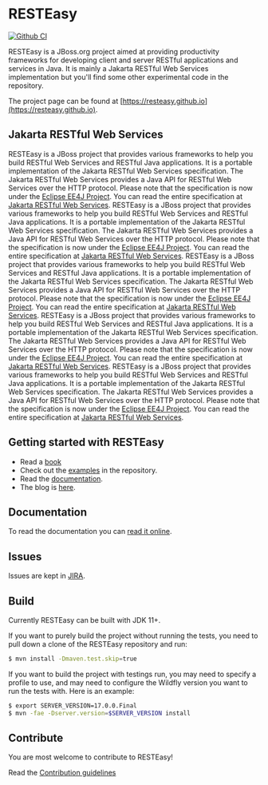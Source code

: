 # RESTEasy

[![Github CI](https://github.com/resteasy/resteasy/actions/workflows/maven.yml/badge.svg)](https://github.com/resteasy/resteasy/actions)

RESTEasy is a JBoss.org project aimed at providing productivity frameworks for developing client and server RESTful applications and services in Java.  It is mainly a Jakarta RESTful Web Services implementation but you'll find some other experimental code in the repository.

The project page can be found at [https://resteasy.github.io](https://resteasy.github.io).

## Jakarta RESTful Web Services

RESTEasy is a JBoss project that provides various frameworks to help you build RESTful Web Services and RESTful Java applications. It is a portable implementation of the Jakarta RESTful Web Services specification. The Jakarta RESTful Web Services provides a Java API for RESTful Web Services over the HTTP protocol. Please note that the specification is now under the [Eclipse EE4J Project](https://github.com/eclipse-ee4j). You can read the entire specification at [Jakarta RESTful Web Services](https://github.com/eclipse-ee4j/jaxrs-api). RESTEasy is a JBoss project that provides various frameworks to help you build RESTful Web Services and RESTful Java applications. It is a portable implementation of the Jakarta RESTful Web Services specification. The Jakarta RESTful Web Services provides a Java API for RESTful Web Services over the HTTP protocol. Please note that the specification is now under the [Eclipse EE4J Project](https://github.com/eclipse-ee4j). You can read the entire specification at [Jakarta RESTful Web Services](https://github.com/eclipse-ee4j/jaxrs-api). RESTEasy is a JBoss project that provides various frameworks to help you build RESTful Web Services and RESTful Java applications. It is a portable implementation of the Jakarta RESTful Web Services specification. The Jakarta RESTful Web Services provides a Java API for RESTful Web Services over the HTTP protocol. Please note that the specification is now under the [Eclipse EE4J Project](https://github.com/eclipse-ee4j). You can read the entire specification at [Jakarta RESTful Web Services](https://github.com/eclipse-ee4j/jaxrs-api). RESTEasy is a JBoss project that provides various frameworks to help you build RESTful Web Services and RESTful Java applications. It is a portable implementation of the Jakarta RESTful Web Services specification. The Jakarta RESTful Web Services provides a Java API for RESTful Web Services over the HTTP protocol. Please note that the specification is now under the [Eclipse EE4J Project](https://github.com/eclipse-ee4j). You can read the entire specification at [Jakarta RESTful Web Services](https://github.com/eclipse-ee4j/jaxrs-api). RESTEasy is a JBoss project that provides various frameworks to help you build RESTful Web Services and RESTful Java applications. It is a portable implementation of the Jakarta RESTful Web Services specification. The Jakarta RESTful Web Services provides a Java API for RESTful Web Services over the HTTP protocol. Please note that the specification is now under the [Eclipse EE4J Project](https://github.com/eclipse-ee4j). You can read the entire specification at [Jakarta RESTful Web Services](https://github.com/eclipse-ee4j/jaxrs-api).

## Getting started with RESTEasy

- Read a [book](https://resteasy.github.io/books)
- Check out the [examples](https://github.com/resteasy/resteasy-examples) in the repository.
- Read the [documentation](https://resteasy.github.io/docs).
- The blog is [here](https://resteasy.github.io//blogs).

## Documentation

To read the documentation you can [read it online](https://resteasy.github.io/docs).

## Issues

Issues are kept in [JIRA](https://issues.redhat.com/projects/RESTEASY/issues).

## Build

Currently RESTEasy can be built with JDK 11+.

If you want to purely build the project without running the tests, you need to pull down a clone of the RESTEasy repository and run:

```bash
$ mvn install -Dmaven.test.skip=true
```

If you want to build the project with testings run, you may need to specify a profile to use, and may need to configure the Wildfly version you want to run the tests with. Here is an example:

```bash
$ export SERVER_VERSION=17.0.0.Final
$ mvn -fae -Dserver.version=$SERVER_VERSION install
```

## Contribute

You are most welcome to contribute to RESTEasy!

Read the [Contribution guidelines](./CONTRIBUTING.md)
